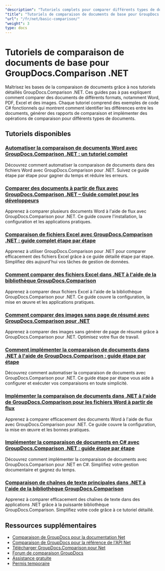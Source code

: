 ```yaml
---
"description": "Tutoriels complets pour comparer différents types de documents tels que Word, PDF, Excel, images et plus encore à l'aide de GroupDocs.Comparison pour .NET."
"title": "Tutoriels de comparaison de documents de base pour GroupDocs.Comparison .NET"
"url": "/fr/net/basic-comparison/"
"weight": 3
type: docs
---
```

# Tutoriels de comparaison de documents de base pour GroupDocs.Comparison .NET

Maîtrisez les bases de la comparaison de documents grâce à nos tutoriels détaillés GroupDocs.Comparison .NET. Ces guides pas à pas expliquent comment comparer des documents de différents formats, notamment Word, PDF, Excel et des images. Chaque tutoriel comprend des exemples de code C# fonctionnels qui montrent comment identifier les différences entre les documents, générer des rapports de comparaison et implémenter des opérations de comparaison pour différents types de documents.

## Tutoriels disponibles

### [Automatiser la comparaison de documents Word avec GroupDocs.Comparison .NET : un tutoriel complet](./automate-word-compare-groupdocs-net-tutorial/)
Découvrez comment automatiser la comparaison de documents dans des fichiers Word avec GroupDocs.Comparison pour .NET. Suivez ce guide étape par étape pour gagner du temps et réduire les erreurs.

### [Comparer des documents à partir de flux avec GroupDocs.Comparison .NET – Guide complet pour les développeurs](./compare-documents-groupdocs-comparison-net/)
Apprenez à comparer plusieurs documents Word à l'aide de flux avec GroupDocs.Comparison pour .NET. Ce guide couvre l'installation, la configuration et les applications pratiques.

### [Comparaison de fichiers Excel avec GroupDocs.Comparison .NET : guide complet étape par étape](./groupdocs-comparison-net-excel-files-step-by-step-guide/)
Apprenez à utiliser GroupDocs.Comparison pour .NET pour comparer efficacement des fichiers Excel grâce à ce guide détaillé étape par étape. Simplifiez dès aujourd'hui vos tâches de gestion de données.

### [Comment comparer des fichiers Excel dans .NET à l'aide de la bibliothèque GroupDocs.Comparison](./compare-excel-files-dotnet-groupdocs-comparison/)
Apprenez à comparer deux fichiers Excel à l'aide de la bibliothèque GroupDocs.Comparison pour .NET. Ce guide couvre la configuration, la mise en œuvre et les applications pratiques.

### [Comment comparer des images sans page de résumé avec GroupDocs.Comparison pour .NET](./compare-images-without-summary-page-groupdocs-net/)
Apprenez à comparer des images sans générer de page de résumé grâce à GroupDocs.Comparison pour .NET. Optimisez votre flux de travail.

### [Comment implémenter la comparaison de documents dans .NET à l'aide de GroupDocs.Comparison : guide étape par étape](./implement-document-comparison-groupdocs-net/)
Découvrez comment automatiser la comparaison de documents avec GroupDocs.Comparison pour .NET. Ce guide étape par étape vous aide à configurer et exécuter vos comparaisons en toute simplicité.

### [Implémenter la comparaison de documents dans .NET à l'aide de GroupDocs.Comparison pour les fichiers Word à partir de flux](./document-comparison-groupdocs-comparison-net-csharp/)
Apprenez à comparer efficacement des documents Word à l'aide de flux avec GroupDocs.Comparison pour .NET. Ce guide couvre la configuration, la mise en œuvre et les bonnes pratiques.

### [Implémenter la comparaison de documents en C# avec GroupDocs.Comparison .NET : guide étape par étape](./groupdocs-comparison-net-document-comparison-csharp/)
Découvrez comment implémenter la comparaison de documents avec GroupDocs.Comparison pour .NET en C#. Simplifiez votre gestion documentaire et gagnez du temps.

### [Comparaison de chaînes de texte principales dans .NET à l'aide de la bibliothèque GroupDocs.Comparison](./groupdocs-comparison-net-text-string-compare/)
Apprenez à comparer efficacement des chaînes de texte dans des applications .NET grâce à la puissante bibliothèque GroupDocs.Comparison. Simplifiez votre code grâce à ce tutoriel détaillé.

## Ressources supplémentaires

- [Comparaison de GroupDocs pour la documentation Net](https://docs.groupdocs.com/comparison/net/)
- [Comparaison de GroupDocs pour la référence de l'API Net](https://reference.groupdocs.com/comparison/net/)
- [Télécharger GroupDocs.Comparison pour Net](https://releases.groupdocs.com/comparison/net/)
- [Forum de comparaison GroupDocs](https://forum.groupdocs.com/c/comparison)
- [Assistance gratuite](https://forum.groupdocs.com/)
- [Permis temporaire](https://purchase.groupdocs.com/temporary-license/)
